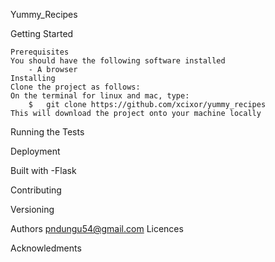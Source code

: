 Yummy_Recipes

Getting Started

    Prerequisites
    You should have the following software installed
        - A browser
    Installing
    Clone the project as follows:
    On the terminal for linux and mac, type: 
        $   git clone https://github.com/xcixor/yummy_recipes
    This will download the project onto your machine locally

Running the Tests

Deployment

Built with
    -Flask

Contributing

Versioning

Authors
	pndungu54@gmail.com
Licences

Acknowledments